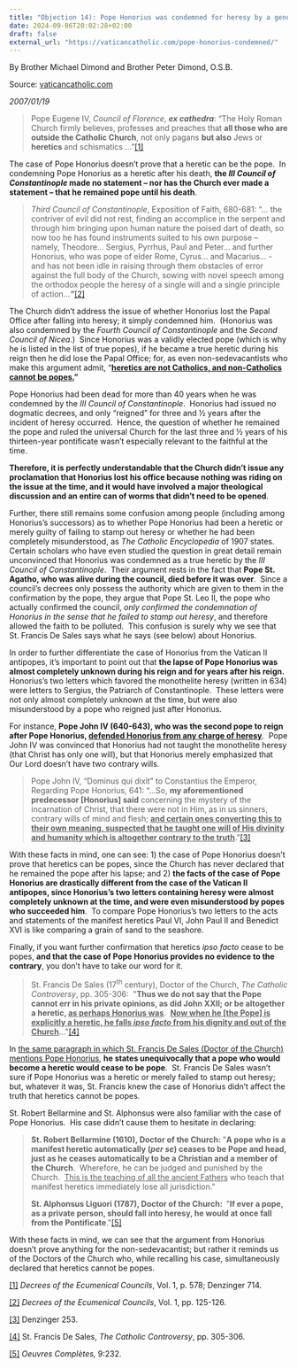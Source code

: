 ```yaml
---
title: "Objection 14): Pope Honorius was condemned for heresy by a general council after his death, yet the Church does not consider him to have ceased to be pope, even though he was accused of heresy during his reign."
date: 2024-09-06T20:02:28+02:00
draft: false
external_url: "https://vaticancatholic.com/pope-honorius-condemned/"
---
```


By Brother Michael Dimond and Brother Peter Dimond, O.S.B.

Source: [vaticancatholic.com](https://vaticancatholic.com/pope-honorius-condemned/)

*2007/01/19*


<blockquote>
<p>Pope Eugene IV, <em>Council of Florence</em>, <strong><em>ex cathedra</em></strong>: “The Holy Roman Church firmly believes, professes and preaches that <strong>all those who are outside the Catholic Church</strong>, not only pagans <strong>but also</strong> Jews or <strong>heretics </strong>and schismatics …”<a href="#_edn1" name="_ednref1">[1]</a></p>
</blockquote>
<p>The case of Pope Honorius doesn’t prove that a heretic can be the pope.  In condemning Pope Honorius as a heretic after his death, <strong>the <em>III Council of Constantinople</em> made no statement – nor has the Church ever made a statement – that he remained pope until his death</strong>.</p>

<blockquote>
<p><em>Third Council of Constantinople</em>, Exposition of Faith, 680-681: “… the contriver of evil did not rest, finding an accomplice in the serpent and through him bringing upon human nature the poised dart of death, so now too he has found instruments suited to his own purpose – namely, Theodore… Sergius, Pyrrhus, Paul and Peter… and further Honorius, who was pope of elder Rome, Cyrus… and Macarius… - and has not been idle in raising through them obstacles of error against the full body of the Church, sowing with novel speech among the orthodox people the heresy of a single will and a single principle of action…<strong><em>”</em></strong><a href="#_edn2" name="_ednref2">[2]</a></p>
</blockquote>
<p>The Church didn’t address the issue of whether Honorius lost the Papal Office after falling into heresy; it simply condemned him.  (Honorius was also condemned by the <em>Fourth Council of Constantinople</em> and the <em>Second Council of Nicea</em>.)  Since Honorius was a validly elected pope (which is why he is listed in the list of true popes), if he became a true heretic during his reign then he did lose the Papal Office; for, as even non-sedevacantists who make this argument admit, “<strong><u>heretics are not Catholics, and non-Catholics cannot be popes.</u>”  </strong></p>
<p>Pope Honorius had been dead for more than 40 years when he was condemned by the <em>III Council of Constantinople</em>.  Honorius had issued no dogmatic decrees, and only “reigned” for three and ½ years after the incident of heresy occurred.  Hence, the question of whether he remained the pope and ruled the universal Church for the last three and ½ years of his thirteen-year pontificate wasn’t especially relevant to the faithful at the time.</p>
<p><strong>Therefore, it is perfectly understandable that the Church didn’t issue any proclamation that Honorius lost his office because nothing was riding on the issue at the time, and it would have involved a major theological discussion and an entire can of worms that didn’t need to be opened</strong>.</p>
<p>Further, there still remains some confusion among people (including among Honorius’s successors) as to whether Pope Honorius had been a heretic or merely guilty of failing to stamp out heresy or whether he had been completely misunderstood, as <em>The Catholic Encyclopedia</em> of 1907 states.  Certain scholars who have even studied the question in great detail remain unconvinced that Honorius was condemned as a true heretic by the <em>III Council of Constantinople</em>.  Their argument rests in the fact that <strong>Pope St. Agatho, who was alive during the council, died before it was over</strong>.  Since a council’s decrees only possess the authority which are given to them in the confirmation by the pope, they argue that Pope St. Leo II, the pope who actually confirmed the council, <em>only confirmed the condemnation of Honorius in the sense that he failed to stamp out heresy</em>, and therefore allowed the faith to be polluted.  This confusion is surely why we see that St. Francis De Sales says what he says (see below) about Honorius.</p>
<p>In order to further differentiate the case of Honorius from the Vatican II antipopes, it’s important to point out that <strong>the lapse of Pope Honorius was almost completely unknown during his reign and for years after his reign.</strong>  Honorius’s two letters which favored the monothelite heresy (written in 634) were letters to Sergius, the Patriarch of Constantinople.  These letters were not only almost completely unknown at the time, but were also misunderstood by a pope who reigned just after Honorius.</p>
<p>For instance, <strong>Pope John IV (640-643), who was the second pope to reign after Pope Honorius, <u>defended Honorius from any charge of heresy</u></strong>.  Pope John IV was convinced that Honorius had not taught the monothelite heresy (that Christ has only one will), but that Honorius merely emphasized that Our Lord doesn’t have two contrary wills.</p>

<blockquote>
<p>Pope John IV, “Dominus qui dixit” to Constantius the Emperor, Regarding Pope Honorius, 641: “…So, <strong>my aforementioned predecessor [Honorius] said</strong> concerning the mystery of the incarnation of Christ, that there were not in Him, as in us sinners, contrary wills of mind and flesh; <strong><u>and certain ones converting this to their own meaning, suspected that he taught one will of His divinity and humanity which is altogether contrary to the truth</u></strong>.”<a href="#_edn3" name="_ednref3">[3]</a></p>
</blockquote>
<p>With these facts in mind, one can see: 1) the case of Pope Honorius doesn’t prove that heretics can be popes, since the Church has never declared that he remained the pope after his lapse; and 2) <strong>the facts of the case of Pope Honorius are drastically different from the case of the Vatican II antipopes, since Honorius’s two letters containing heresy were almost completely unknown at the time, and were even misunderstood by popes who succeeded him</strong>.  To compare Pope Honorius’s two letters to the acts and statements of the manifest heretics Paul VI, John Paul II and Benedict XVI is like comparing a grain of sand to the seashore.</p>
<p>Finally, if you want further confirmation that heretics <em>ipso facto</em> cease to be popes, <strong>and that the case of Pope Honorius provides no evidence to the contrary</strong>, you don’t have to take our word for it.</p>

<blockquote>
<p>St. Francis De Sales (17<sup>th</sup> century), Doctor of the Church, <em>The Catholic Controversy</em>, pp. 305-306:  "<strong>Thus we do not say that the Pope cannot err in his private opinions, as did John XXII; or be altogether a heretic, <u>as perhaps Honorius was</u></strong>.  <strong><u>Now when he [the Pope] is explicitly a heretic, he falls <em>ipso facto</em> from his dignity and out of the Church</u></strong>..."<a href="#_edn4" name="_ednref4">[4]</a></p>
</blockquote>
<p>In <u>the same paragraph in which St. Francis De Sales (Doctor of the Church) mentions Pope Honorius</u>, <strong>he states unequivocally that a pope who would become a heretic would cease to be pope</strong>.  St. Francis De Sales wasn’t sure if Pope Honorius was a heretic or merely failed to stamp out heresy; but, whatever it was, St. Francis knew the case of Honorius didn’t affect the truth that heretics cannot be popes.</p>
<p>St. Robert Bellarmine and St. Alphonsus were also familiar with the case of Pope Honorius.  His case didn’t cause them to hesitate in declaring:</p>

<blockquote>
<p><strong>St. Robert Bellarmine (1610), Doctor of the Church: </strong>"<strong>A pope who is a manifest heretic automatically (<em>per se</em>) ceases to be Pope and head, just as he ceases automatically to be a Christian and a member of the Church</strong>.  Wherefore, he can be judged and punished by the Church.  <u>This is the teaching of all the ancient Fathers</u> who teach that manifest heretics immediately lose all jurisdiction."</p>
<p><strong>St. Alphonsus Liguori (1787), Doctor of the Church: </strong><strong> </strong>"<strong>If ever a pope, as a private person, should fall into heresy, he would at once fall from the Pontificate</strong>."<a href="#_edn5" name="_ednref5">[5]</a></p>
</blockquote>
<p>With these facts in mind, we can see that the argument from Honorius doesn’t prove anything for the non-sedevacantist; but rather it reminds us of the Doctors of the Church who, while recalling his case, simultaneously declared that heretics cannot be popes.</p>

<div class="footnotes">


<div>
<p><a href="#_ednref1" name="_edn1">[1]</a> <em>Decrees of the Ecumenical Councils</em>, Vol. 1, p. 578; Denzinger 714.</p>

</div>
<div>
<p><a href="#_ednref2" name="_edn2">[2]</a> <em>Decrees of the Ecumenical Councils</em>, Vol. 1, pp. 125-126.</p>

</div>
<div>
<p><a href="#_ednref3" name="_edn3">[3]</a> Denzinger 253.</p>

</div>
<div>
<p><a href="#_ednref4" name="_edn4">[4]</a> St. Francis De Sales, <em>The Catholic Controversy</em>, pp. 305-306.</p>

</div>
<div>
<p><a href="#_ednref5" name="_edn5">[5]</a> <em>Oeuvres Complètes,</em> 9:232.</p>

</div>
